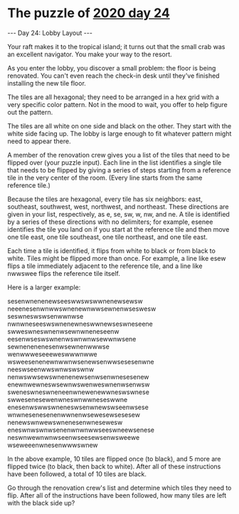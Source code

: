# The puzzle of [2020 day 24](https://adventofcode.com/2020/day/24)

--- Day 24: Lobby Layout ---

Your raft makes it to the tropical island; it turns out that the small crab was an excellent navigator. You make your way to the resort.

As you enter the lobby, you discover a small problem: the floor is being renovated. You can't even reach the check-in desk until they've finished installing the new tile floor.

The tiles are all hexagonal; they need to be arranged in a hex grid with a very specific color pattern. Not in the mood to wait, you offer to help figure out the pattern.

The tiles are all white on one side and black on the other. They start with the white side facing up. The lobby is large enough to fit whatever pattern might need to appear there.

A member of the renovation crew gives you a list of the tiles that need to be flipped over (your puzzle input). Each line in the list identifies a single tile that needs to be flipped by giving a series of steps starting from a reference tile in the very center of the room. (Every line starts from the same reference tile.)

Because the tiles are hexagonal, every tile has six neighbors: east, southeast, southwest, west, northwest, and northeast. These directions are given in your list, respectively, as e, se, sw, w, nw, and ne. A tile is identified by a series of these directions with no delimiters; for example, esenee identifies the tile you land on if you start at the reference tile and then move one tile east, one tile southeast, one tile northeast, and one tile east.

Each time a tile is identified, it flips from white to black or from black to white. Tiles might be flipped more than once. For example, a line like esew flips a tile immediately adjacent to the reference tile, and a line like nwwswee flips the reference tile itself.

Here is a larger example:

sesenwnenenewseeswwswswwnenewsewsw\
neeenesenwnwwswnenewnwwsewnenwseswesw\
seswneswswsenwwnwse\
nwnwneseeswswnenewneswwnewseswneseene\
swweswneswnenwsewnwneneseenw\
eesenwseswswnenwswnwnwsewwnwsene\
sewnenenenesenwsewnenwwwse\
wenwwweseeeweswwwnwwe\
wsweesenenewnwwnwsenewsenwwsesesenwne\
neeswseenwwswnwswswnw\
nenwswwsewswnenenewsenwsenwnesesenew\
enewnwewneswsewnwswenweswnenwsenwsw\
sweneswneswneneenwnewenewwneswswnese\
swwesenesewenwneswnwwneseswwne\
enesenwswwswneneswsenwnewswseenwsese\
wnwnesenesenenwwnenwsewesewsesesew\
nenewswnwewswnenesenwnesewesw\
eneswnwswnwsenenwnwnwwseeswneewsenese\
neswnwewnwnwseenwseesewsenwsweewe\
wseweeenwnesenwwwswnew

In the above example, 10 tiles are flipped once (to black), and 5 more are flipped twice (to black, then back to white). After all of these instructions have been followed, a total of 10 tiles are black.

Go through the renovation crew's list and determine which tiles they need to flip. After all of the instructions have been followed, how many tiles are left with the black side up?